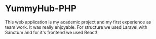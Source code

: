 # YummyHub-PHP

This web application is my academic project and my first experience as team work. It was really enjoyable.
For structure we used Laravel with Sanctum
and for it's frontend we used React!
